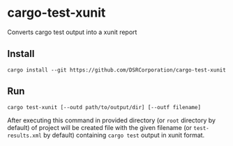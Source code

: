 # cargo-test-xunit
Converts cargo test output into a xunit report

## Install

```
cargo install --git https://github.com/DSRCorporation/cargo-test-xunit
```

## Run
```
cargo test-xunit [--outd path/to/output/dir] [--outf filename]
```

After executing this command in provided directory (or `root` directory by default) of project will be created file with the given filename (or `test-results.xml` by default)
containing `cargo test` output in xunit format.
